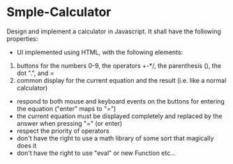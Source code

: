 # Smple-Calculator

Design and implement a calculator in Javascript. It shall have the following properties:
- UI implemented using HTML, with the following elements:
1. buttons for the numbers 0-9, the operators +-*/, the parenthesis (), the dot ".", and =
2. common display for the current equation and the result (i.e. like a normal calculator)
- respond to both mouse and keyboard events on the buttons for entering the equation ("enter" maps to "=")
- the current equation must be displayed completely and replaced by the answer when pressing "=" (or enter)
- respect the priority of operators
- don't have the right to use a math library of some sort that magically does it
- don't have the right to use "eval" or new Function etc...